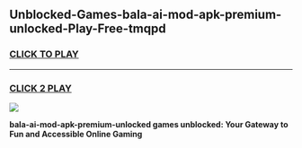 
## Unblocked-Games-bala-ai-mod-apk-premium-unlocked-Play-Free-tmqpd
<h3>
<a href="https://premium76.site?title=bala-ai-mod-apk-premium-unlocked&ref=10A">CLICK TO PLAY</a></h3>
<hr>

<h3>
<a href="https://premium76.site?title=bala-ai-mod-apk-premium-unlocked&ref=10A">CLICK 2 PLAY</a>
  
</h3>

<a href="https://premium76.site?title=bala-ai-mod-apk-premium-unlocked&ref=10A"><img src="https://clearcache.store/games.png"></a>


**bala-ai-mod-apk-premium-unlocked games unblocked: Your Gateway to Fun and Accessible Online Gaming**

